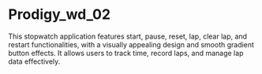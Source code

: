 # Prodigy_wd_02
This stopwatch application features start, pause, reset, lap, clear lap, and restart functionalities, with a visually appealing design and smooth gradient button effects. It allows users to track time, record laps, and manage lap data effectively.
